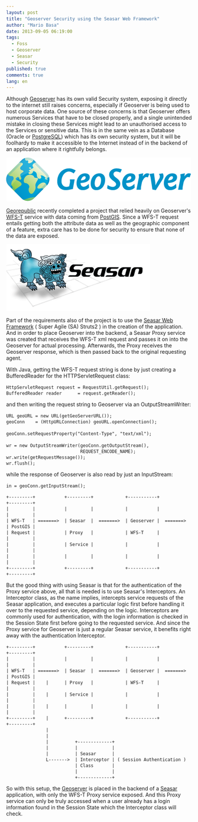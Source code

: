 ```yaml
---
layout: post
title: "Geoserver Security using the Seasar Web Framework"
author: "Mario Basa"
date: 2013-09-05 06:19:00
tags: 
  - Foss 
  - Geoserver 
  - Seasar 
  - Security
published: true
comments: true
lang: en
---
```


Although [Geoserver][1] has its own valid Security system, exposing it directly to the internet still raises concerns, especially if Geoserver is being used to host corporate data. One source of these concerns is that Geoserver offers numerous Services that have to be closed properly, and a single unintended mistake in closing these Services might lead to an unauthorised access to the Services or sensitive data. This is in the same vein as a Database (Oracle or [PostgreSQL][2]) which has its own security system, but it will be foolhardy to make it accessible to the Internet instead of in the backend of an application where it rightfully belongs. 

![Geoserver Logo][7]

[Georepublic][6] recently completed a project that relied heavily on Geoserver's [WFS-T][5] service with data coming from [PostGIS][3]. Since a WFS-T request entails getting both the attribute data as well as the geographic component of a feature, extra care has to be done for security to ensure that none of the data are exposed. 

![Seasar Logo][8]

Part of the requirements also of the project is to use the [Seasar Web Framework][4] ( Super Agile (SA) Struts2 ) in the creation of the application. And in order to place Geoserver into the backend, a Seasar Proxy service was created that receives the WFS-T xml request and passes it on into the Geoserver for actual processing. Afterwards, the Proxy receives the Geoserver response, which is then passed back to the original requesting agent.

<!-- more -->

With Java, getting the WFS-T request string is done by just creating a BufferedReader for the HTTPServletRequest class:

```
HttpServletRequest request = RequestUtil.getRequest();
BufferedReader reader      = request.getReader();  
```

and then writing the request string to Geoserver via an OutputStreamWriter:

```
URL geoURL = new URL(getGeoServerURL());
geoConn    = (HttpURLConnection) geoURL.openConnection();

geoConn.setRequestProperty("Content-Type", "text/xml");

wr = new OutputStreamWriter(geoConn.getOutputStream(), 
                            REQUEST_ENCODE_NAME);
wr.write(getRequestMessage());
wr.flush();
```
            
while the response of Geoserver is also read by just an InputStream:


```
in = geoConn.getInputStream();
```        

```     
+---------+           +---------+            +-----------+            +---------+
|         |           |         |            |           |            |         | 
| WFS-T   | =======>  | Seasar  |  =======>  | Geoserver |  =======>  | PostGIS |
| Request |           | Proxy   |            | WFS-T     |            |         |
|         |           | Service |            |           |            |         |
|         |           |         |            |           |            |         |
+---------+           +---------+            +-----------+            +---------+
```

But the good thing with using Seasar is that for the authentication of the Proxy service above, all that is needed is to use Seasar's Interceptors. An Interceptor class, as the name implies, intercepts service requests of the Seasar application, and executes a particular logic first before handling it over to the requested service, depending on the logic. Interceptors are commonly used for authentication, with the login information is checked in the Session State first before going to the requested service. And since the Proxy service for Geoserver is just a regular Seasar service, it benefits right away with the authentication Interceptor.

```
+---------+           +---------+            +-----------+            +---------+
|         |           |         |            |           |            |         |
| WFS-T   | =======>  | Seasar  |  =======>  | Geoserver |  =======>  | PostGIS |
| Request |    |      | Proxy   |            | WFS-T     |            |         | 
|         |    |      | Service |            |           |            |         |
|         |    |      |         |            |           |            |         |
+---------+    |      +---------+            +-----------+            +---------+
               |
               |
               |          +-------------+
               |          |             |
               |          | Seasar      | 
               L------->  | Interceptor | ( Session Authentication )
                          | Class       |
                          |             |
                          +-------------+
```

So with this setup, the [Geoserver][1] is placed in the backend of a [Seasar][4] application, with only the WFS-T Proxy service exposed. And this Proxy service can only be truly accessed when a user already has a login information found in the Session State which the Interceptor class will check. 

[1]: http://geoserver.org/
[2]: http://postgresql.org/
[3]: http://postgis.net/
[4]: http://www.seasar.org/
[5]: http://www.opengeospatial.org/standards/wfs
[6]: http://georepublic.info/
[7]: /media/2013/geoserver.png
[8]: /media/2013/seasar_logo_blue.gif
